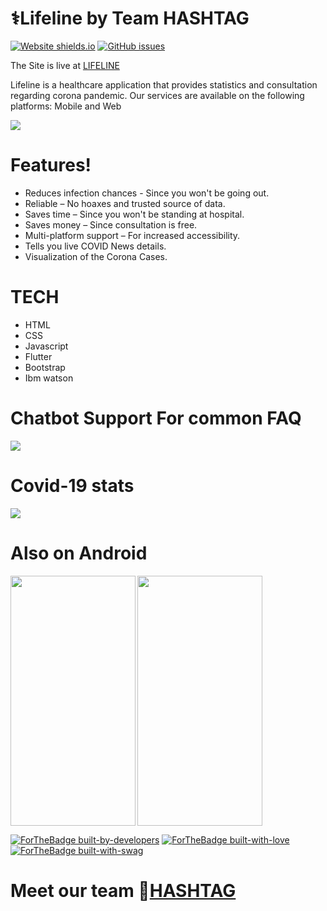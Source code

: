 # ⚕️Lifeline by Team HASHTAG 

[![Website shields.io](https://img.shields.io/website-up-down-green-red/http/shields.io.svg)](http://shields.io/)  [![GitHub issues](https://img.shields.io/github/issues/Naereen/StrapDown.js.svg)](https://GitHub.com/Naereen/StrapDown.js/issues/)


The Site is live at [LIFELINE](https://team-hashtag.netlify.app/)

Lifeline is a healthcare application that provides statistics and
consultation regarding corona pandemic. Our services
are available on the following platforms: Mobile and Web

<img src="https://github.com/reethikprasad/Hashtag/blob/master/SS/land.jpg">

# Features!
  - Reduces infection chances - Since you won&#39;t be going out.
  - Reliable – No hoaxes and trusted source of data.
  - Saves time – Since you won&#39;t be standing at hospital.
  - Saves money – Since consultation is free.
  - Multi-platform support – For increased accessibility.
  - Tells you live COVID News details.
  - Visualization of the Corona Cases.
  
  # TECH
  - HTML
  - CSS
  - Javascript
  - Flutter
  - Bootstrap
  - Ibm watson
  
  
  # Chatbot Support For common FAQ
   <img src ="https://github.com/reethikprasad/Hashtag/blob/master/SS/cb.jpeg">
  
 # Covid-19 stats
 
 <img src="https://github.com/reethikprasad/Hashtag/blob/master/SS/graph.jpg">

# Also on Android

 <img align="left" src="https://github.com/reethikprasad/Hashtag/blob/master/SS/p1.jpeg" width="200" height="400">  
<img align="centre" src="https://github.com/reethikprasad/Hashtag/blob/master/SS/p2.jpeg"  width="200" height="400">  
  

[![ForTheBadge built-by-developers](http://ForTheBadge.com/images/badges/built-by-developers.svg)](https://GitHub.com/Naereen/) [![ForTheBadge built-with-love](http://ForTheBadge.com/images/badges/built-with-love.svg)](https://GitHub.com/Naereen/) [![ForTheBadge built-with-swag](http://ForTheBadge.com/images/badges/built-with-swag.svg)](https://GitHub.com/Naereen/)

# Meet our team 👾[HASHTAG](https://team-hashtag.netlify.app/team/team)

                


